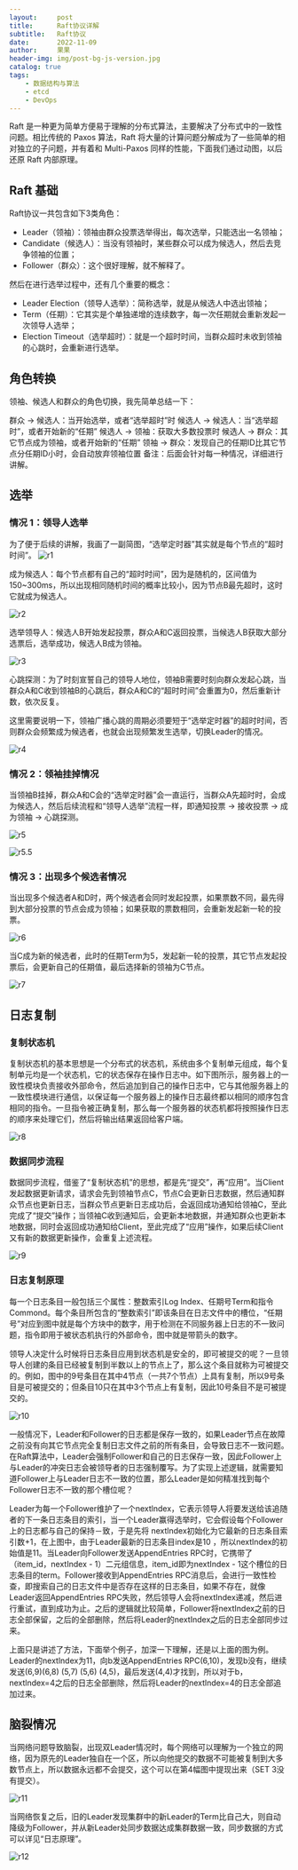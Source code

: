 ```yaml
---
layout:     post
title:      Raft协议详解
subtitle:   Raft协议
date:       2022-11-09
author:     果果
header-img: img/post-bg-js-version.jpg
catalog: true
tags:
    - 数据结构与算法
    - etcd
    - DevOps
---
```


Raft 是一种更为简单方便易于理解的分布式算法，主要解决了分布式中的一致性问题。相比传统的 Paxos 算法，Raft 将大量的计算问题分解成为了一些简单的相对独立的子问题，并有着和 Multi-Paxos 同样的性能，下面我们通过动图，以后还原 Raft 内部原理。

## Raft 基础

Raft协议一共包含如下3类角色：

- Leader（领袖）：领袖由群众投票选举得出，每次选举，只能选出一名领袖；
- Candidate（候选人）：当没有领袖时，某些群众可以成为候选人，然后去竞争领袖的位置；
- Follower（群众）：这个很好理解，就不解释了。

然后在进行选举过程中，还有几个重要的概念：

- Leader Election（领导人选举）：简称选举，就是从候选人中选出领袖；
- Term（任期）：它其实是个单独递增的连续数字，每一次任期就会重新发起一次领导人选举；
- Election Timeout（选举超时）：就是一个超时时间，当群众超时未收到领袖的心跳时，会重新进行选举。


## 角色转换
领袖、候选人和群众的角色切换，我先简单总结一下：

群众 -> 候选人：当开始选举，或者“选举超时”时
候选人 -> 候选人：当“选举超时”，或者开始新的“任期”
候选人 -> 领袖：获取大多数投票时
候选人 -> 群众：其它节点成为领袖，或者开始新的“任期”
领袖 -> 群众：发现自己的任期ID比其它节点分任期ID小时，会自动放弃领袖位置
备注：后面会针对每一种情况，详细进行讲解。


## 选举
### 情况 1：领导人选举
为了便于后续的讲解，我画了一副简图，“选举定时器”其实就是每个节点的“超时时间”。
![r1](/img-post/202211/1.png "r1")

成为候选人：每个节点都有自己的“超时时间”，因为是随机的，区间值为150~300ms，所以出现相同随机时间的概率比较小，因为节点B最先超时，这时它就成为候选人。

![r2](/img-post/202211/2.png "r2")

选举领导人：候选人B开始发起投票，群众A和C返回投票，当候选人B获取大部分选票后，选举成功，候选人B成为领袖。

![r3](/img-post/202211/3.png "r3")

心跳探测：为了时刻宣誓自己的领导人地位，领袖B需要时刻向群众发起心跳，当群众A和C收到领袖B的心跳后，群众A和C的“超时时间”会重置为0，然后重新计数，依次反复。

这里需要说明一下，领袖广播心跳的周期必须要短于“选举定时器”的超时时间，否则群众会频繁成为候选者，也就会出现频繁发生选举，切换Leader的情况。

![r4](/img-post/202211/4.png "r4")

### 情况 2：领袖挂掉情况
当领袖B挂掉，群众A和C会的“选举定时器”会一直运行，当群众A先超时时，会成为候选人，然后后续流程和“领导人选举”流程一样，即通知投票 -> 接收投票 -> 成为领袖 -> 心跳探测。

![r5](/img-post/202211/5.png "r5")

![r5.5](/img-post/202211/5.5.png "r5.5")

### 情况 3：出现多个候选者情况
当出现多个候选者A和D时，两个候选者会同时发起投票，如果票数不同，最先得到大部分投票的节点会成为领袖；如果获取的票数相同，会重新发起新一轮的投票。

![r6](/img-post/202211/6.png "r6")


当C成为新的候选者，此时的任期Term为5，发起新一轮的投票，其它节点发起投票后，会更新自己的任期值，最后选择新的领袖为C节点。

![r7](/img-post/202211/7.png "r7")

## 日志复制
### 复制状态机
复制状态机的基本思想是一个分布式的状态机，系统由多个复制单元组成，每个复制单元均是一个状态机，它的状态保存在操作日志中。如下图所示，服务器上的一致性模块负责接收外部命令，然后追加到自己的操作日志中，它与其他服务器上的一致性模块进行通信，以保证每一个服务器上的操作日志最终都以相同的顺序包含相同的指令。一旦指令被正确复制，那么每一个服务器的状态机都将按照操作日志的顺序来处理它们，然后将输出结果返回给客户端。

![r8](/img-post/202211/8.png "r8")

### 数据同步流程
数据同步流程，借鉴了“复制状态机”的思想，都是先“提交”，再“应用”。当Client发起数据更新请求，请求会先到领袖节点C，节点C会更新日志数据，然后通知群众节点也更新日志，当群众节点更新日志成功后，会返回成功通知给领袖C，至此完成了“提交”操作；当领袖C收到通知后，会更新本地数据，并通知群众也更新本地数据，同时会返回成功通知给Client，至此完成了“应用”操作，如果后续Client又有新的数据更新操作，会重复上述流程。

![r9](/img-post/202211/9.png "r9")

### 日志复制原理

每一个日志条目一般包括三个属性：整数索引Log Index、任期号Term和指令Commond。每个条目所包含的“整数索引”即该条目在日志文件中的槽位，“任期号”对应到图中就是每个方块中的数字，用于检测在不同服务器上日志的不一致问题，指令即用于被状态机执行的外部命令，图中就是带箭头的数字。

领导人决定什么时候将日志条目应用到状态机是安全的，即可被提交的呢？一旦领导人创建的条目已经被复制到半数以上的节点上了，那么这个条目就称为可被提交的。例如，图中的9号条目在其中4节点（一共7个节点）上具有复制，所以9号条目是可被提交的；但条目10只在其中3个节点上有复制，因此10号条目不是可被提交的。

![r10](/img-post/202211/10.png "r10")

一般情况下，Leader和Follower的日志都是保存一致的，如果Leader节点在故障之前没有向其它节点完全复制日志文件之前的所有条目，会导致日志不一致问题。在Raft算法中，Leader会强制Follower和自己的日志保存一致，因此Follower上与Leader的冲突日志会被领导者的日志强制覆写。为了实现上述逻辑，就需要知道Follower上与Leader日志不一致的位置，那么Leader是如何精准找到每个Follower日志不一致的那个槽位呢？

Leader为每一个Follower维护了一个nextlndex，它表示领导人将要发送给该追随者的下一条日志条目的索引，当一个Leader赢得选举时，它会假设每个Follower上的日志都与自己的保持－致，于是先将 nextlndex初始化为它最新的日志条目索引数+1，在上图中，由于Leader最新的日志条目index是10 ，所以nextlndex的初始值是11。当Leader向Follower发送AppendEntries RPC时，它携带了（item_id，nextIndex - 1）二元组信息，item_id即为nextIndex - 1这个槽位的日志条目的term。Follower接收到AppendEntries RPC消息后，会进行一致性检查，即搜索自己的日志文件中是否存在这样的日志条目，如果不存在，就像Leader返回AppendEntries RPC失败，然后领导人会将nextIndex递减，然后进行重试，直到成功为止。之后的逻辑就比较简单，Follower将nextIndex之前的日志全部保留，之后的全部删除，然后将Leader的nextIndex之后的日志全部同步过来。

上面只是讲述了方法，下面举个例子，加深一下理解，还是以上面的图为例。Leader的nextlndex为11，向b发送AppendEntries RPC(6,10)，发现b没有，继续发送(6,9)(6,8) (5,7) (5,6) (4,5)，最后发送(4,4)才找到，所以对于b，nextlndex=4之后的日志全部删除，然后将Leader的nextlndex=4的日志全部追加过来。

## 脑裂情况
当网络问题导致脑裂，出现双Leader情况时，每个网络可以理解为一个独立的网络，因为原先的Leader独自在一个区，所以向他提交的数据不可能被复制到大多数节点上，所以数据永远都不会提交，这个可以在第4幅图中提现出来（SET 3没有提交）。

![r11](/img-post/202211/11.png "r11")

当网络恢复之后，旧的Leader发现集群中的新Leader的Term比自己大，则自动降级为Follower，并从新Leader处同步数据达成集群数据一致，同步数据的方式可以详见“日志原理”。

![r12](/img-post/202211/12.png "r12")